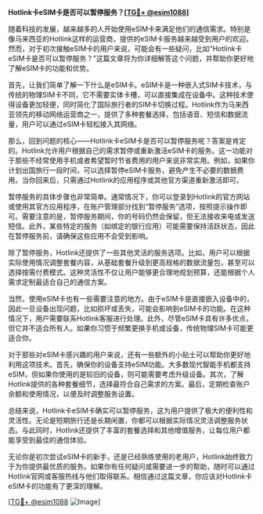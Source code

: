**Hotlink卡eSIM卡是否可以暂停服务？[[TG💪+ @esim1088](https://t.me/s/esim1088)]**

随着科技的发展，越来越多的人开始使用eSIM卡来满足他们的通信需求。特别是像马来西亚的Hotlink这样的运营商，提供的eSIM卡服务越来越受到用户的欢迎。然而，对于初次接触eSIM卡的用户来说，可能会有一些疑问，比如“Hotlink卡eSIM卡是否可以暂停服务？”这篇文章将为你详细解答这个问题，并帮助你更好地了解eSIM卡的功能和优势。

首先，让我们简单了解一下什么是eSIM卡。eSIM卡是一种嵌入式SIM卡技术，与传统的物理SIM卡不同，它不需要实体卡槽，可以直接集成在设备中。这种技术使得设备更加轻便，同时简化了国际旅行者的SIM卡切换过程。Hotlink作为马来西亚领先的移动网络运营商之一，提供了多种套餐选择，包括语音、短信和数据流量，用户可以通过eSIM卡轻松接入其网络。

那么，回到问题的核心——Hotlink卡eSIM卡是否可以暂停服务呢？答案是肯定的。Hotlink允许用户根据自己的需求暂停或重新激活eSIM卡的服务。这一功能对于那些不经常使用手机或者希望暂时节省费用的用户来说非常实用。例如，如果你计划出国旅行一段时间，可以选择暂停eSIM卡服务，避免产生不必要的数据费用。当你回来后，只需通过Hotlink的应用程序或其他官方渠道重新激活即可。

暂停服务的具体步骤也非常简单。通常情况下，你可以登录到Hotlink的官方网站或使用其官方应用程序，在账户管理部分找到“暂停服务”选项，按照提示操作即可。需要注意的是，暂停服务期间，你的号码仍然会保留，但无法接收来电或发送短信。此外，某些特定的服务（如绑定的银行应用）可能需要保持活跃状态，因此在暂停服务前，请确保这些应用不会受到影响。

除了暂停服务，Hotlink还提供了一些其他灵活的服务选项。比如，用户可以根据实际使用情况调整套餐内容，从基础套餐升级到更高规格的数据流量包，甚至可以选择按需付费模式。这种灵活性不仅让用户能够更合理地规划预算，还能根据个人需求定制最适合自己的通信方案。

当然，使用eSIM卡也有一些需要注意的地方。由于eSIM卡是直接嵌入设备中的，因此一旦设备出现问题，比如损坏或丢失，可能会影响到eSIM卡的功能。在这种情况下，用户需要联系Hotlink客服进行处理。此外，尽管eSIM卡具有许多优点，但它并不适合所有人。如果你习惯于频繁更换手机或设备，传统物理SIM卡可能更适合你。

对于那些对eSIM卡感兴趣的用户来说，还有一些额外的小贴士可以帮助你更好地利用这项技术。首先，确保你的设备支持eSIM功能。大多数现代智能手机都支持eSIM，但如果你使用的是较旧的设备，则可能需要考虑升级设备。其次，了解Hotlink提供的各种套餐细节，选择最符合自己需求的方案。最后，定期检查账户余额和使用情况，以便及时调整服务设置。

总结来说，Hotlink卡eSIM卡确实可以暂停服务，这为用户提供了极大的便利性和灵活性。无论是短期旅行还是长期闲置，你都可以根据实际情况灵活调整服务状态。与此同时，Hotlink还提供了丰富的套餐选择和其他增值服务，让每位用户都能享受到最佳的通信体验。

无论你是初次尝试eSIM卡的新手，还是已经熟练使用的老用户，Hotlink始终致力于为你提供最优质的服务。如果你有任何疑问或需要进一步的帮助，随时可以通过Hotlink官网或客服热线与他们取得联系。相信通过这篇文章，你应该对Hotlink卡eSIM卡的功能有了更深的理解。

[[TG💪+ @esim1088](https://t.me/s/esim1088) ![Image](https://i.postimg.cc/4NQfJmqS/Snipaste-2025-05-13-00-14-12.png)]